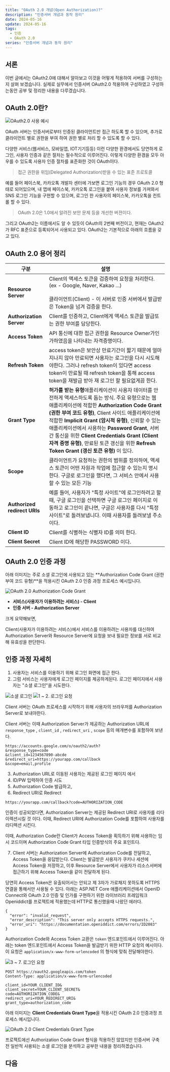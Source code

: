 ```yaml
---
title: "OAuth 2.0 개념(Open Authorization)?"
description: "인증서버 개념과 동작 원리"
date: 2024-05-16
update: 2024-05-16
tags:
  - 인증
  - OAuth 2.0
series: "인증서버 개념과 동작 원리"
---
```


## 서론

이번 글에서는 OAuth2.0에 대해서 알아보고 이것을 어떻게 적용하여 서버를 구성하는지 살펴 보겠습니다.
실제로 실무에서 인증서버 OAuth2.0 적용하여 구성하였고 구성하는동안 공부 및 정리한 내용을 다루겠습니다.


## OAuth 2.0란?
![OAuth2.0 사용 예시](./1.PNG)

OAuth 서버는 인증서버로부터 인증된 클라이언트만 접근 하도록 할 수 있으며, 추가로 클라이언트 별로 권한을 부여 하여 권한 별로 처리 할 수 있도록 할 수 있다. 

다양한 서비스(웹서비스, 모바일앱, IOT기기등등) 이런 다양한 환경에서도 당연하게 로그인, 사용자 인증과 같은 절차는 필수적으로 이루어진다. 이렇게 다양한 환경을 모두 아우를 수 있도록 사용자 인증 절차를 표준화한 것이 OAuth이다.
> 접근 권한을 위임(Delegated Authorization)받을 수 있는 표준 프로토콜

예를 들어 페이스북, 카카오톡 개발자 센터에 가보면 로그인 기능의 경우 OAuth 2.0 형태로 되어있으며, 내 앱에 페이스북, 카카오톡 로그인을 붙여 사용자 정보를 가져와서 SNS 로그인 기능을 구현할 수 있으며, 로그인 한 사용자의 페이스북, 카카오톡을 컨트롤 할 수 있다.

> OAuth 2.0은 1.0에서 알려진 보안 문제 등을 개선한 버젼이다.
   
그리고 OAuth2는 이름에서도 알 수 있듯이 OAuth의 2번째 버전이고, 현재는 OAuth2가 RFC 표준으로 등록되어서 사용되고 있다.
OAuth2는 기본적으로 아래의 흐름을 갖고 있다.

## OAuth 2.0 용어 정리

|구분|설명|
|-|---|
|**Resource Server**| Client의 액세스 토큰을 검증하여 요청을 처리한다.<br/>(ex - Google, Naver, Kakao ...) <br/><br/>클라이언트(Client) - 이 서버로 인증 서버에서 발급받은 Token을 넘겨 검증을 한다.|
|**Authorization Server**| Client를 인증하고, Client에게 액세스 토큰을 발급또는 권한 부여를 담당한다.|
|**Access Token**|API 통신에 대한 접근 권한을 Resource Owner가인가하였음을 나타내는 자격증명이다.|
|**Refresh Token**|access token은 보안상 만료기간이 짧기 때문에 얼마 지나지 않아 만료되면 사용자는 로그인을 다시 시도해야한다. 그러나 refresh token이 있다면 access token이 만료될 때 refresh token을 통해 access token을 재발급 받아 재 로그인 할 필요없게끔 한다.|
|**Grant Type**|**허가를 받는 유형**애플리케이션이 사용자 데이터를 안전하게 액세스하도록 돕는 방식. 주요 유형으로는 웹 애플리케이션에 적합한 **Authorization Code Grant (권한 부여 코드 유형)**, Client 사이드 애플리케이션에 적합한 **Implicit Grant (암시적 유형)**, 신뢰할 수 있는 애플리케이션에서 사용하는 **Password Grant**, 서버 간 통신을 위한 **Client Credentials Grant (Client 자격 증명 유형)**, 만료된 토큰 갱신을 위한 **Refresh Token Grant (갱신 토큰 유형)** 이 있다.|
| **Scope**| 클라이언트가 요청하는 권한의 범위를 정의하여, 액세스 토큰이 어떤 자원과 작업에 접근할 수 있는지 명시한다. 구글로 로그인을 했다면, 그 서비스 안에서 사용할 수 있는 모든 기능 |
|**Authorized redirect URIs**| 예를 들어, 사용자가 "특정 사이트"에 로그인하려고 할 때, 구글 로그인을 선택하면 구글 로그인 페이지로 이동하고 로그인이 끝나면, 구글은 사용자를 다시 "특정 사이트"로 돌려보냅니다. 이때 사용자를 돌려보낼 주소이다.
|**Client ID**| Client를 식별하는 식별자 ID를 의미 한다.
|**Client Secret**| Client ID에 해당한 PASSWORD 이다.



##  OAuth 2.0 인증 과정

아래 이미지는 주로 소셜 로그인에 사용되고 있는 **Authorization Code Grant (권한 부여 코드 유형)**을 적용시킨 OAuth 2.0 인증 과정 프로세스 예시입니다.

![OAuth 2.0 Authorization Code Grant](./3.PNG)

* **서비스(사용자가 이용하려는 서비스) - Client**
* **인증 서버 - Authorization Server**

크게 요약해보면,

Client(사용자가 이용하려는 서비스)에서 서비스를 이용하려는 사용자를 대신하여 Authorization Server와 Resource Server에 요청을 보내 필요한 정보를 서로 비교해 유효성을 판단한다.

##  인증 과정 자세히 
1. 사용자는 서비스를 이용하기 위해 로그인 화면에 접근 한다.
2. 그럼 서비스는 사용자에게 로그인 페이지를 제공하게된다. 로그인 페이지에서 사용자는 "소셜 로그인"을 시도한다.

![소셜 로그인](./4.PNG)
![1 ~ 2. 로그인 요청](./5.PNG)

Client 서버는 OAuth 프로세스를 시작하기 위해 사용자의 브라우저를 Authorization Server로 보내야한다.

Client 서버는 이때 Authorization Server가 제공하는 Authorization URL에 `response_type` , `client_id` , `redirect_uri` , `scope` 등의 매개변수를 포함하여 보낸다.

```
https://accounts.google.com/o/oauth2/auth?
&response_type=code
&client_id=1234567890-abcde
&redirect_uri=https://yourapp.com/callback
&scope=email,profile
```
3. Authorization URL로 이동된 사용자는 제공된 로그인 페이지 에서
4. ID/PW 입력하여 인증 시도 
5. Authorization Code 발급하고,
6. Redirect URI로 Redirect
```
https://yourapp.com/callback?code=AUTHORIZATION_CODE
```

인증이 성공되었다면, Authorization Server는 제공된 Redirect URI로 사용자를 리다이렉션시킬 것 이다. 이때, Redirect URI에 Authorization Code를 포함하여 사용자를 리디렉션 시킨다.

이때, Authorization Code란 Client가 Access Token을 획득하기 위해 사용하는 임시 코드이며 Authorization Code Grant 타입 인증방식의 주요 포인트다.

7. Client 서버는 Authorization Server에 Authorization Code를 전달하고, Access Token을 응답받는다. Client는 발급받은 사용자가 쿠키나 세션에 Access Token을 저장하고, 이후 Resource Server에서 사용자가 리소스서버에 접근하기 위해 Access Token을 같이 전달하게 된다.

당연히 Access Token은 유출되어서는 안되고 제 3자가 가로채지 못하도록 HTTPS 연결을 통해서만 사용될 수 있다. 아래는 ASP.NET Core 애플리케이션에서 OpenID Connect와 OAuth 2.0 인증 및 인가를 구현하기 위한 라이브러리 프레임워크 Openiddict를 프로젝트에 적용했는데 HTTP로 통신했을때 나왔던 에러다.
```
{
  "error": "invalid_request",
  "error_description": "This server only accepts HTTPS requests.",
  "error_uri": "https://documentation.openiddict.com/errors/ID2083"
}
```

Authorization Code와 Access Token 교환은 `token` 엔드포인트에서 이루어진다. 아래는 token 엔드포인트에서 Access Token을 발급받기 위한 HTTP 요청의 예시이다. 이 요청은 `application/x-www-form-urlencoded` 의 형식에 맞춰 전달해야한다.

![3 ~ 7. 로그인 요청](./6.PNG)




```
POST https://oauth2.googleapis.com/token
Content-Type: application/x-www-form-urlencoded

client_id=YOUR_CLIENT_ID&
client_secret=YOUR_CLIENT_SECRET&
code=AUTHORIZATION_CODE&
redirect_uri=YOUR_REDIRECT_URI&
grant_type=authorization_code
```





아래 이미지는 **Client Credentials Grant Type**을 적용시킨 OAuth 2.0 인증과정 프로세스 예시입니다.



![OAuth 2.0 Client Credentials Grant Type](./2.PNG)

프로젝트에선 Authorization Code Grant 형식을 적용하진 않았지만 인증서버 구축 전 일반적 사용되는 소셜 로그인을 분석하고 공부한 내용을 정리하겠습니다.




## 다음

<!-- [OAuth 2.0과 OpenID Connect에 대하여](/quick-start-kr) OAuth 2.0과 OpenID Connect의 개념정리 -->